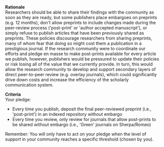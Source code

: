 **Rationale** \
Researchers should be able to share their findings with the community as soon as they are ready, but some publishers place embargoes on preprints (e.g. 12 months), don't allow preprints to include changes made during the peer-review process ('post-print' or 'author accepted manuscript'), or simply refuse to publish articles that have been previously shared as preprints. These policies discourage researchers from sharing preprints, many of whom fear that doing so might cost them a publication in a prestigious journal. If the research community were to coordinate our efforts and pledge en masse to make post-prints available for every article we publish, however, publishers would be pressured to update their policies or risk losing all of the value that we currently provide. In turn, this would allow the research community to develop and support secondary layers of direct peer-to-peer review (e.g. overlay journals), which could significantly drive down costs and increase the efficiency of the scholarly communication system.

**Criteria** \
Your pledge:
* Every time you publish, deposit the final peer-reviewed preprint (i.e., 'post-print') in an indexed repository without embargo
* Every time you review, only review for journals that allow post-prints to be shared without embargo (i.e., 'Green' journals on Sherpa/Romeo)

Remember: You will only have to act on your pledge when the level of support in your community reaches a specific threshold (chosen by you).

